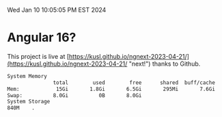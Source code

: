 Wed Jan 10 10:05:05 PM EST 2024

# Angular 16?


This project is live at [https://kusl.github.io/ngnext-2023-04-21/](https://kusl.github.io/ngnext-2023-04-21/ "next!") thanks to Github.

```bash
System Memory
               total        used        free      shared  buff/cache   available
Mem:            15Gi       1.8Gi       6.5Gi       295Mi       7.6Gi        13Gi
Swap:          8.0Gi          0B       8.0Gi
System Storage
840M	.
